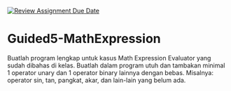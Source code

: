 [![Review Assignment Due Date](https://classroom.github.com/assets/deadline-readme-button-22041afd0340ce965d47ae6ef1cefeee28c7c493a6346c4f15d667ab976d596c.svg)](https://classroom.github.com/a/LCEcT83n)
# Guided5-MathExpression
Buatlah program lengkap untuk kasus Math Expression Evaluator yang sudah dibahas di kelas.
Buatlah dalam program utuh dan tambakan minimal 1 operator unary dan 1 operator binary lainnya
dengan bebas. Misalnya: operator sin, tan, pangkat, akar, dan lain-lain yang belum ada.
